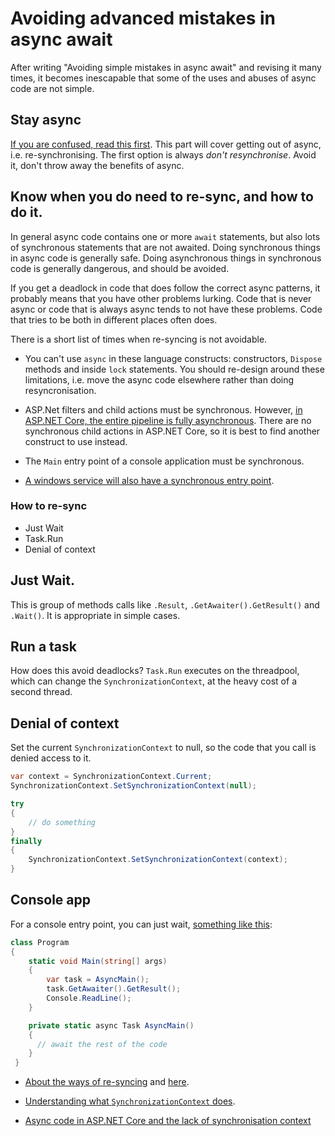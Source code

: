 # Avoiding advanced mistakes in async await

After writing "Avoiding simple mistakes in async await" and revising it many times, 
it becomes inescapable that some of the uses and abuses of async code are not simple.

## Stay async

[If you are confused, read this first](./AsyncBasicMistakes). This part will cover getting out of async, i.e. re-synchronising. The first option is always *don't resynchronise*. Avoid it, don't throw away the benefits of async.

## Know when you do need to re-sync, and how to do it.

In general async code contains one or more `await` statements, but also lots of synchronous statements that are not awaited. Doing synchronous things in async code is generally safe. Doing asynchronous things in synchronous code is generally dangerous, and should be avoided. 

If you get a deadlock in code that does follow the correct async patterns, it probably means that you have other problems lurking. Code that is never async or code that is always async tends to not have these problems. Code that tries to be both in different places often does.

There is a short list of times when re-syncing is not avoidable.

- You can't use `async` in these language constructs: constructors, `Dispose` methods and inside `lock` statements. You should re-design around these limitations, i.e. move the async code elsewhere rather than doing resyncronisation.

- ASP.Net filters and child actions must be synchronous. However, [in ASP.NET Core, the entire pipeline is fully asynchronous](http://blog.stephencleary.com/2017/03/aspnetcore-synchronization-context.html). There are no synchronous child actions in ASP.NET Core, so it is best to find another construct to use instead.

- The `Main` entry point of a console application must be synchronous. 

- [A windows service will also have a synchronous entry point](http://stackoverflow.com/questions/39656932/how-to-handle-async-start-errors-in-topshelf).

### How to re-sync

* Just Wait
* Task.Run
* Denial of context

## Just Wait.

This is group of methods calls like `.Result`, `.GetAwaiter().GetResult()` and `.Wait()`. It is appropriate in simple cases.

## Run a task

How does this avoid deadlocks? `Task.Run` executes on the threadpool, which can change the `SynchronizationContext`, at the heavy cost of a second thread.

## Denial of context

Set the current `SynchronizationContext` to null, so the code that you call is denied access to it.

```csharp
var context = SynchronizationContext.Current;
SynchronizationContext.SetSynchronizationContext(null);

try
{
	// do something
}
finally
{
	SynchronizationContext.SetSynchronizationContext(context);
}
```


## Console app

For a console entry point, you can just wait, [something like this](http://stackoverflow.com/questions/9208921/cant-specify-the-async-modifier-on-the-main-method-of-a-console-app):
 
```csharp
class Program
{
	static void Main(string[] args)
	{
		var task = AsyncMain();
		task.GetAwaiter().GetResult();
		Console.ReadLine();
	}

	private static async Task AsyncMain()
	{
	  // await the rest of the code
	}
 }  
```

* [About the ways of re-syncing](http://stackoverflow.com/questions/42223162/task-run-vs-null-synchronizationcontext/) and [here](http://stackoverflow.com/questions/25095243/set-synchronizationcontext-to-null-instead-of-using-configureawaitfalse/).

* [Understanding what `SynchronizationContext` does](http://stackoverflow.com/questions/18097471/what-does-synchronizationcontext-do).

* [Async code in ASP.NET Core and the lack of synchronisation context](http://blog.stephencleary.com/2017/03/aspnetcore-synchronization-context.html)
